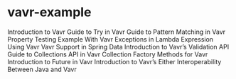 # vavr-example


Introduction to Vavr
Guide to Try in Vavr
Guide to Pattern Matching in Vavr
Property Testing Example With Vavr
Exceptions in Lambda Expression Using Vavr
Vavr Support in Spring Data
Introduction to Vavr’s Validation API
Guide to Collections API in Vavr
Collection Factory Methods for Vavr
Introduction to Future in Vavr
Introduction to Vavr’s Either
Interoperability Between Java and Vavr

